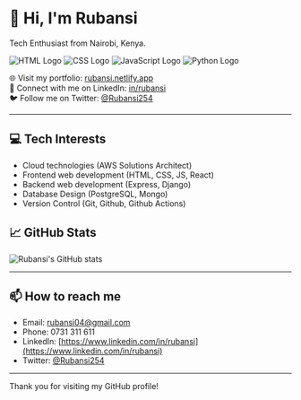 # 👋 Hi, I'm Rubansi

Tech Enthusiast from Nairobi, Kenya.

<img src="https://img.shields.io/badge/HTML-E34F26?style=flat-square&logo=html5&logoColor=white" alt="HTML Logo" /> <img src="https://img.shields.io/badge/CSS-1572B6?style=flat-square&logo=css3&logoColor=white" alt="CSS Logo" />
<img src="https://img.shields.io/badge/JavaScript-F7DF1E?style=flat-square&logo=javascript&logoColor=black" alt="JavaScript Logo" />
<img src="https://img.shields.io/badge/Python-FFD43B?style=flat-square&logo=python&logoColor=blue" alt="Python Logo" />

🌐 Visit my portfolio: [rubansi.netlify.app](https://rubansi.netlify.app)  
🔗 Connect with me on LinkedIn: [in/rubansi](https://www.linkedin.com/in/rubansi)  
🐦 Follow me on Twitter: [@Rubansi254](https://twitter.com/Rubansi254)



---
## 💻 Tech Interests

- Cloud technologies (AWS Solutions Architect)  
- Frontend web development (HTML, CSS, JS, React)  
- Backend web development (Express, Django)
- Database Design (PostgreSQL, Mongo)
- Version Control (Git, Github, Github Actions)


## 📈 GitHub Stats

![Rubansi's GitHub stats](https://github-readme-stats.vercel.app/api?username=Rubansi&show_icons=true&theme=radical)

---

## 📫 How to reach me

- Email: rubansi04@gmail.com
- Phone: 0731 311 611  
- LinkedIn: [https://www.linkedin.com/in/rubansi](https://www.linkedin.com/in/rubansi)  
- Twitter: [@Rubansi254](https://twitter.com/Rubansi254)

---

Thank you for visiting my GitHub profile!

